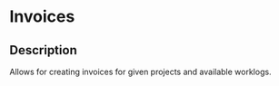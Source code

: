# Invoices

## Description

Allows for creating invoices for given projects and available worklogs.
